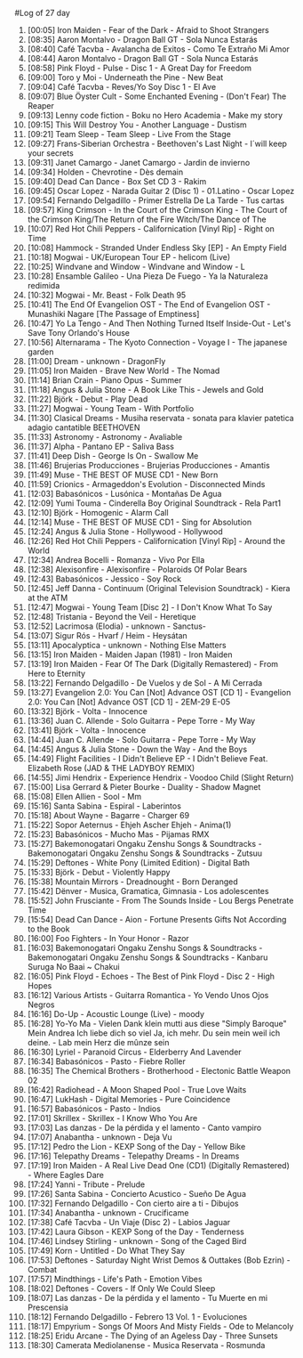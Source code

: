 #Log of 27 day

1. [00:05] Iron Maiden - Fear of the Dark - Afraid to Shoot Strangers
1. [08:35] Aaron Montalvo - Dragon Ball GT - Sola Nunca Estarás
1. [08:40] Café Tacvba - Avalancha de Exitos - Como Te Extraño Mi Amor
1. [08:44] Aaron Montalvo - Dragon Ball GT - Sola Nunca Estarás
1. [08:58] Pink Floyd - Pulse - Disc 1 - A Great Day for Freedom
1. [09:00] Toro y Moi - Underneath the Pine - New Beat
1. [09:04] Café Tacvba - Reves/Yo Soy Disc 1 - El Ave
1. [09:07] Blue Öyster Cult - Some Enchanted Evening - (Don't Fear) The Reaper
1. [09:13] Lenny code fiction - Boku no Hero Academia - Make my story
1. [09:15] This Will Destroy You - Another Language - Dustism
1. [09:21] Team Sleep - Team Sleep - Live From the Stage
1. [09:27] Frans-Siberian Orchestra - Beethoven's Last Night - I´will keep your secrets
1. [09:31] Janet Camargo - Janet Camargo - Jardin de invierno
1. [09:34] Holden - Chevrotine - Dès demain
1. [09:40] Dead Can Dance - Box Set CD 3 - Rakim
1. [09:45] Oscar Lopez - Narada Guitar 2 (Disc 1) - 01.Latino - Oscar Lopez
1. [09:54] Fernando Delgadillo - Primer Estrella De La Tarde - Tus cartas
1. [09:57] King Crimson - In the Court of the Crimson King - The Court of the Crimson King/The Return of the Fire Witch/The Dance of The
1. [10:07] Red Hot Chili Peppers - Californication [Vinyl Rip] - Right on Time
1. [10:08] Hammock - Stranded Under Endless Sky [EP] - An Empty Field
1. [10:18] Mogwai - UK/European Tour EP - helicom (Live)
1. [10:25] Windvane and Window - Windvane and Window - L
1. [10:28] Ensamble Galileo - Una Pieza De Fuego - Ya la Naturaleza redimida
1. [10:32] Mogwai - Mr. Beast - Folk Death 95
1. [10:41] The End Of Evangelion OST - The End of Evangelion OST - Munashiki Nagare [The Passage of Emptiness]
1. [10:47] Yo La Tengo - And Then Nothing Turned Itself Inside-Out - Let's Save Tony Orlando's House
1. [10:56] Alternarama - The Kyoto Connection - Voyage I - The japanese garden
1. [11:00] Dream - unknown - DragonFly
1. [11:05] Iron Maiden - Brave New World - The Nomad
1. [11:14] Brian Crain - Piano Opus - Summer
1. [11:18] Angus & Julia Stone - A Book Like This - Jewels and Gold
1. [11:22] Björk - Debut - Play Dead
1. [11:27] Mogwai - Young Team - With Portfolio
1. [11:30] Clasical Dreams - Musiha reservata - sonata para klavier patetica adagio cantatible BEETHOVEN
1. [11:33] Astronomy - Astronomy - Avaliable
1. [11:37] Alpha - Pantano EP - Saliva Bass
1. [11:41] Deep Dish - George Is On - Swallow Me
1. [11:46] Brujerias Producciones - Brujerias Producciones - Amantis
1. [11:49] Muse - THE BEST OF MUSE CD1 - New Born
1. [11:59] Crionics - Armageddon's Evolution - Disconnected Minds
1. [12:03] Babasónicos - Lusónica - Montañas De Agua
1. [12:09] Yumi Touma - Cinderella Boy Original Soundtrack - Rela Part1
1. [12:10] Björk - Homogenic - Alarm Call
1. [12:14] Muse - THE BEST OF MUSE CD1 - Sing for Absolution
1. [12:24] Angus & Julia Stone - Hollywood - Hollywood
1. [12:26] Red Hot Chili Peppers - Californication [Vinyl Rip] - Around the World
1. [12:34] Andrea Bocelli - Romanza - Vivo Por Ella
1. [12:38] Alexisonfire - Alexisonfire - Polaroids Of Polar Bears
1. [12:43] Babasónicos - Jessico - Soy Rock
1. [12:45] Jeff Danna - Continuum (Original Television Soundtrack) - Kiera at the ATM
1. [12:47] Mogwai - Young Team [Disc 2] - I Don't Know What To Say
1. [12:48] Tristania - Beyond the Veil - Heretique
1. [12:52] Lacrimosa (Elodia) - unknown - Sanctus-
1. [13:07] Sigur Rós - Hvarf / Heim - Heysátan
1. [13:11] Apocalyptica - unknown - Nothing Else Matters
1. [13:15] Iron Maiden - Maiden Japan (1981) - Iron Maiden
1. [13:19] Iron Maiden - Fear Of The Dark (Digitally Remastered) - From Here to Eternity
1. [13:22] Fernando Delgadillo - De Vuelos y de Sol - A Mi Cerrada
1. [13:27] Evangelion 2.0: You Can [Not] Advance OST [CD 1] - Evangelion 2.0: You Can [Not] Advance OST [CD 1] - 2EM-29 E-05
1. [13:32] Björk - Volta - Innocence
1. [13:36] Juan C. Allende - Solo Guitarra - Pepe Torre - My Way
1. [13:41] Björk - Volta - Innocence
1. [14:44] Juan C. Allende - Solo Guitarra - Pepe Torre - My Way
1. [14:45] Angus & Julia Stone - Down the Way - And the Boys
1. [14:49] Flight Facilities - I Didn't Believe EP - I Didn't Believe Feat. Elizabeth Rose (JAD & THE LADYBOY REMIX)
1. [14:55] Jimi Hendrix - Experience Hendrix - Voodoo Child (Slight Return)
1. [15:00] Lisa Gerrard & Pieter Bourke - Duality - Shadow Magnet
1. [15:08] Ellen Allien - Sool - Mm
1. [15:16] Santa Sabina - Espiral - Laberintos
1. [15:18] About Wayne - Bagarre - Charger 69
1. [15:22] Sopor Aeternus - Ehjeh Ascher Ehjeh - Anima(1)
1. [15:23] Babasónicos - Mucho Mas - Pijamas RMX
1. [15:27] Bakemonogatari Ongaku Zenshu Songs & Soundtracks - Bakemonogatari Ongaku Zenshu Songs & Soundtracks - Zutsuu
1. [15:29] Deftones - White Pony (Limited Edition) - Digital Bath
1. [15:33] Björk - Debut - Violently Happy
1. [15:38] Mountain Mirrors - Dreadnought - Born Deranged
1. [15:42] Dënver - Musica, Gramatica, Gimnasia - Los adolescentes
1. [15:52] John Frusciante - From The Sounds Inside - Lou Bergs Penetrate Time
1. [15:54] Dead Can Dance - Aion - Fortune Presents Gifts Not According to the Book
1. [16:00] Foo Fighters - In Your Honor - Razor
1. [16:03] Bakemonogatari Ongaku Zenshu Songs & Soundtracks - Bakemonogatari Ongaku Zenshu Songs & Soundtracks - Kanbaru Suruga No Baai ~ Chakui
1. [16:05] Pink Floyd - Echoes - The Best of Pink Floyd - Disc 2 - High Hopes
1. [16:12] Various Artists - Guitarra Romantica - Yo Vendo Unos Ojos Negros
1. [16:16] Do-Up - Acoustic Lounge (Live) - moody
1. [16:28] Yo-Yo Ma - Vielen Dank klein mutti aus diese "Simply Baroque" Mein Andrea Ich liebe dich so viel Ja, ich mehr. Du sein mein weil ich deine. - Lab mein Herz die mûnze sein
1. [16:30] Lyriel - Paranoid Circus - Elderberry And Lavender
1. [16:34] Babasónicos - Pasto - Fiebre Roller
1. [16:35] The Chemical Brothers - Brotherhood - Electonic Battle Weapon 02
1. [16:42] Radiohead - A Moon Shaped Pool - True Love Waits
1. [16:47] LukHash - Digital Memories - Pure Coincidence
1. [16:57] Babasónicos - Pasto - Indios
1. [17:01] Skrillex - Skrillex - I Know Who You Are
1. [17:03] Las danzas - De la pérdida y el lamento - Canto vampiro
1. [17:07] Anabantha - unknown - Deja Vu
1. [17:12] Pedro the Lion - KEXP Song of the Day - Yellow Bike
1. [17:16] Telepathy Dreams - Telepathy Dreams - In Dreams
1. [17:19] Iron Maiden - A Real Live Dead One (CD1) (Digitally Remastered) - Where Eagles Dare
1. [17:24] Yanni - Tribute - Prelude
1. [17:26] Santa Sabina - Concierto Acustico - Sueño De Agua
1. [17:32] Fernando Delgadillo - Con cierto aire a ti - Dibujos
1. [17:34] Anabantha - unknown - Crucificame
1. [17:38] Café Tacvba - Un Viaje (Disc 2) - Labios Jaguar
1. [17:42] Laura Gibson - KEXP Song of the Day - Tenderness
1. [17:46] Lindsey Stirling - unknown - Song of the Caged Bird
1. [17:49] Korn - Untitled - Do What They Say
1. [17:53] Deftones - Saturday Night Wrist Demos & Outtakes (Bob Ezrin) - Combat
1. [17:57] Mindthings - Life's Path - Emotion Vibes
1. [18:02] Deftones - Covers - If Only We Could Sleep
1. [18:07] Las danzas - De la pérdida y el lamento - Tu Muerte en mi Prescensia
1. [18:12] Fernando Delgadillo - Febrero 13 Vol. 1 - Evoluciones
1. [18:17] Empyrium - Songs Of Moors And Misty Fields - Ode to Melancoly
1. [18:25] Eridu Arcane - The Dying of an Ageless Day - Three Sunsets
1. [18:30] Camerata Mediolanense - Musica Reservata - Rosmunda
